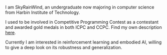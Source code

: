 I am SkyRainWind, an undergraduate now majoring in computer science from Harbin Institute of Technology.

I used to be involved in Competitive Programming Contest as a contestant and awarded gold medals in both ICPC and CCPC. Find my own description [here](https://www.cnblogs.com/SkyRainWind/p/17836175.html).

Currently I am interested in reinforcement learning and embodied AI, willing to give a deep look on its robustness and generalization.
